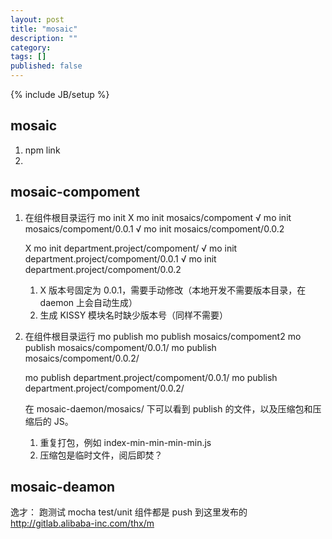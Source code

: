 ```yaml
---
layout: post
title: "mosaic"
description: ""
category: 
tags: []
published: false
---
```

{% include JB/setup %}

## mosaic
1. npm link
2. 

## mosaic-compoment
1. 在组件根目录运行 mo init
    X mo init mosaics/compoment
    √ mo init mosaics/compoment/0.0.1
    √ mo init mosaics/compoment/0.0.2

    X mo init department.project/compoment/
    √ mo init department.project/compoment/0.0.1
    √ mo init department.project/compoment/0.0.2

    1. X 版本号固定为 0.0.1，需要手动修改（本地开发不需要版本目录，在 daemon 上会自动生成）
    2. 生成 KISSY 模块名时缺少版本号（同样不需要）

2. 在组件根目录运行 mo publish
    mo publish mosaics/compoment2
    mo publish mosaics/compoment/0.0.1/
    mo publish mosaics/compoment/0.0.2/

    mo publish department.project/compoment/0.0.1/
    mo publish department.project/compoment/0.0.2/
    
    在 mosaic-daemon/mosaics/ 下可以看到 publish 的文件，以及压缩包和压缩后的 JS。
    1. 重复打包，例如 index-min-min-min-min.js
    2. 压缩包是临时文件，阅后即焚？

## mosaic-deamon


逸才：
跑测试 mocha test/unit 
组件都是 push 到这里发布的 http://gitlab.alibaba-inc.com/thx/m